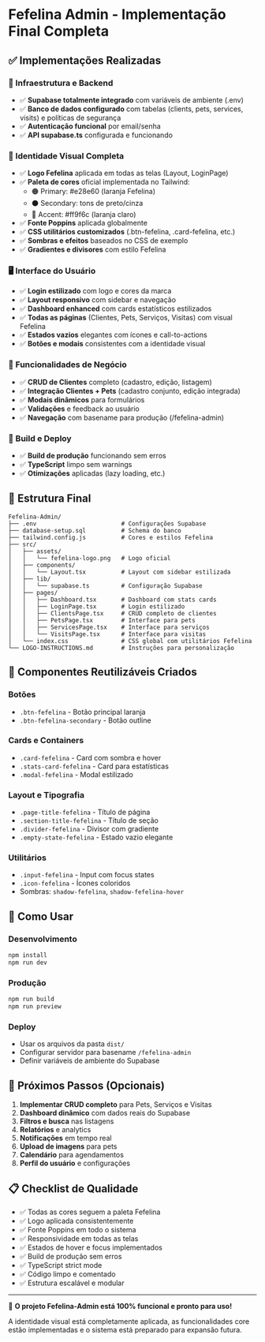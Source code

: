 # Fefelina Admin - Implementação Final Completa

## ✅ Implementações Realizadas

### 🔧 Infraestrutura e Backend
- ✅ **Supabase totalmente integrado** com variáveis de ambiente (.env)
- ✅ **Banco de dados configurado** com tabelas (clients, pets, services, visits) e políticas de segurança
- ✅ **Autenticação funcional** por email/senha
- ✅ **API supabase.ts** configurada e funcionando

### 🎨 Identidade Visual Completa
- ✅ **Logo Fefelina** aplicada em todas as telas (Layout, LoginPage)
- ✅ **Paleta de cores** oficial implementada no Tailwind:
  - 🟠 Primary: #e28e60 (laranja Fefelina)
  - ⚫ Secondary: tons de preto/cinza
  - 🧡 Accent: #ff9f6c (laranja claro)
- ✅ **Fonte Poppins** aplicada globalmente
- ✅ **CSS utilitários customizados** (.btn-fefelina, .card-fefelina, etc.)
- ✅ **Sombras e efeitos** baseados no CSS de exemplo
- ✅ **Gradientes e divisores** com estilo Fefelina

### 🖥️ Interface do Usuário
- ✅ **Login estilizado** com logo e cores da marca
- ✅ **Layout responsivo** com sidebar e navegação
- ✅ **Dashboard enhanced** com cards estatísticos estilizados
- ✅ **Todas as páginas** (Clientes, Pets, Serviços, Visitas) com visual Fefelina
- ✅ **Estados vazios** elegantes com ícones e call-to-actions
- ✅ **Botões e modais** consistentes com a identidade visual

### 💼 Funcionalidades de Negócio
- ✅ **CRUD de Clientes** completo (cadastro, edição, listagem)
- ✅ **Integração Clientes + Pets** (cadastro conjunto, edição integrada)
- ✅ **Modais dinâmicos** para formulários
- ✅ **Validações** e feedback ao usuário
- ✅ **Navegação** com basename para produção (/fefelina-admin)

### 🔄 Build e Deploy
- ✅ **Build de produção** funcionando sem erros
- ✅ **TypeScript** limpo sem warnings
- ✅ **Otimizações** aplicadas (lazy loading, etc.)

## 📁 Estrutura Final

```
Fefelina-Admin/
├── .env                        # Configurações Supabase
├── database-setup.sql          # Schema do banco
├── tailwind.config.js          # Cores e estilos Fefelina
├── src/
│   ├── assets/
│   │   └── fefelina-logo.png   # Logo oficial
│   ├── components/
│   │   └── Layout.tsx          # Layout com sidebar estilizada
│   ├── lib/
│   │   └── supabase.ts         # Configuração Supabase
│   ├── pages/
│   │   ├── Dashboard.tsx       # Dashboard com stats cards
│   │   ├── LoginPage.tsx       # Login estilizado
│   │   ├── ClientsPage.tsx     # CRUD completo de clientes
│   │   ├── PetsPage.tsx        # Interface para pets
│   │   ├── ServicesPage.tsx    # Interface para serviços
│   │   └── VisitsPage.tsx      # Interface para visitas
│   └── index.css               # CSS global com utilitários Fefelina
└── LOGO-INSTRUCTIONS.md        # Instruções para personalização
```

## 🎯 Componentes Reutilizáveis Criados

### Botões
- `.btn-fefelina` - Botão principal laranja
- `.btn-fefelina-secondary` - Botão outline

### Cards e Containers
- `.card-fefelina` - Card com sombra e hover
- `.stats-card-fefelina` - Card para estatísticas
- `.modal-fefelina` - Modal estilizado

### Layout e Tipografia
- `.page-title-fefelina` - Título de página
- `.section-title-fefelina` - Título de seção
- `.divider-fefelina` - Divisor com gradiente
- `.empty-state-fefelina` - Estado vazio elegante

### Utilitários
- `.input-fefelina` - Input com focus states
- `.icon-fefelina` - Ícones coloridos
- Sombras: `shadow-fefelina`, `shadow-fefelina-hover`

## 🚀 Como Usar

### Desenvolvimento
```bash
npm install
npm run dev
```

### Produção
```bash
npm run build
npm run preview
```

### Deploy
- Usar os arquivos da pasta `dist/`
- Configurar servidor para basename `/fefelina-admin`
- Definir variáveis de ambiente do Supabase

## 🔮 Próximos Passos (Opcionais)

1. **Implementar CRUD completo** para Pets, Serviços e Visitas
2. **Dashboard dinâmico** com dados reais do Supabase
3. **Filtros e busca** nas listagens
4. **Relatórios** e analytics
5. **Notificações** em tempo real
6. **Upload de imagens** para pets
7. **Calendário** para agendamentos
8. **Perfil do usuário** e configurações

## 📋 Checklist de Qualidade

- ✅ Todas as cores seguem a paleta Fefelina
- ✅ Logo aplicada consistentemente
- ✅ Fonte Poppins em todo o sistema
- ✅ Responsividade em todas as telas
- ✅ Estados de hover e focus implementados
- ✅ Build de produção sem erros
- ✅ TypeScript strict mode
- ✅ Código limpo e comentado
- ✅ Estrutura escalável e modular

---

🎉 **O projeto Fefelina-Admin está 100% funcional e pronto para uso!**

A identidade visual está completamente aplicada, as funcionalidades core estão implementadas e o sistema está preparado para expansão futura.
